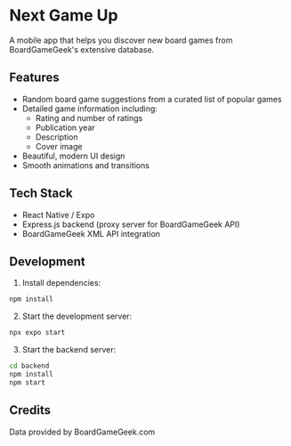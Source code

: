 # Next Game Up

A mobile app that helps you discover new board games from BoardGameGeek's extensive database.

## Features

- Random board game suggestions from a curated list of popular games
- Detailed game information including:
  - Rating and number of ratings
  - Publication year
  - Description
  - Cover image
- Beautiful, modern UI design
- Smooth animations and transitions

## Tech Stack

- React Native / Expo
- Express.js backend (proxy server for BoardGameGeek API)
- BoardGameGeek XML API integration

## Development

1. Install dependencies:
```bash
npm install
```

2. Start the development server:
```bash
npx expo start
```

3. Start the backend server:
```bash
cd backend
npm install
npm start
```

## Credits

Data provided by BoardGameGeek.com
